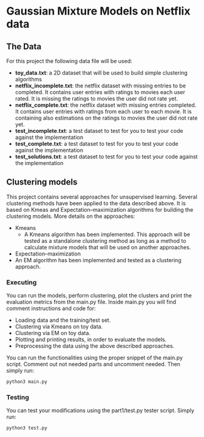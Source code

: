 # Gaussian Mixture Models on Netflix data 

## The Data

For this project the following data file will be used:

- **toy_data.txt**: a 2D dataset that will be used to build simple clustering algorithms
- **netflix_incomplete.txt**: the netflix dataset with missing entries to be completed. It contains user entries with ratings to movies each user rated. It is missing the ratings to movies the user did not rate yet.
- **netflix_complete.txt**: the netflix dataset with missing entries completed. It contains user entries with ratings from each user to each movie. It is containing also estimations on the ratings to movies the user did not rate yet.
- **test_incomplete.txt**: a test dataset to test for you to test your code against the implementation
- **test_complete.txt**: a test dataset to test for you to test your code against the implementation
- **test_solutions.txt**: a test dataset to test for you to test your code against the implementation

## Clustering models

This project contains several approaches for unsupervised learning. Several clustering methods have been applied to the data described above. It is based on Kmeas and  Expectation–maximization algorithms for building the clustering models. More details on the approaches: 

- Kmeans
  - A Kmeans algorithm has been implemented. This approach will be tested as a standalone clustering method as long as a method to calculate mixture models that will be used on another approaches.
-  Expectation–maximization 
  - An EM algorithm has been implemented and tested as a clustering approach. 
    


### Executing
You can run the models, perform clustering, plot the clusters and print the evaluation metrics from the main.py file. Inside main.py you will find comment instructions and code for:
- Loading data and the training/test set.
- Clustering via Kmeans on toy data.
- Clustering via EM on toy data.
- Plotting and printing results, in order to evaluate the models.
- Preprocessing the data using the above described approaches.

You can run the functionalities using the proper snippet of the main.py script. Comment out not needed parts and uncomment needed. Then simply run:

```bash
python3 main.py
```

### Testing
You can test your modifications using the part1/test.py tester script. Simply run:

```bash
python3 test.py
```

